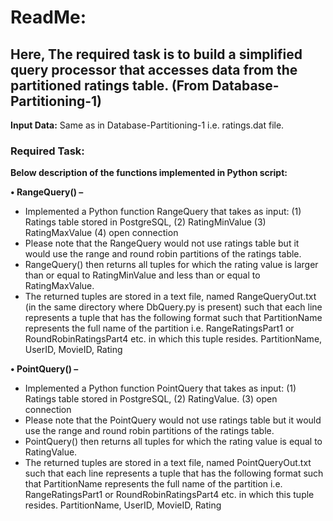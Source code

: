 # ReadMe:
## Here, The required task is to build a simplified query processor that accesses data from the partitioned ratings table. (From Database-Partitioning-1)
**Input Data:** 
Same as in Database-Partitioning-1 i.e. ratings.dat file.

### Required Task: 
**Below description of the functions implemented in Python script:**

**• RangeQuery() –**

- Implemented a Python function RangeQuery that takes as input: (1) Ratings table
  stored in PostgreSQL, (2) RatingMinValue (3) RatingMaxValue (4)
  open connection
- Please note that the RangeQuery would not use ratings table but it would use the
  range and round robin partitions of the ratings table.
- RangeQuery() then returns all tuples for which the rating value is larger than or
  equal to RatingMinValue and less than or equal to RatingMaxValue.
- The returned tuples are stored in a text file, named RangeQueryOut.txt (in
the same directory where DbQuery.py is present) such that each
line represents a tuple that has the following format such that PartitionName
represents the full name of the partition i.e. RangeRatingsPart1 or
RoundRobinRatingsPart4 etc. in which this tuple resides.
PartitionName, UserID, MovieID, Rating


**• PointQuery() –**

- Implemented a Python function PointQuery that takes as input: (1) Ratings table
 stored in PostgreSQL, (2) RatingValue. (3) open connection
- Please note that the PointQuery would not use ratings table but it would use the
range and round robin partitions of the ratings table.
- PointQuery() then returns all tuples for which the rating value is equal to
RatingValue.
- The returned tuples are stored in a text file, named PointQueryOut.txt such that each
line represents a tuple that has the following format such that PartitionName
represents the full name of the partition i.e. RangeRatingsPart1 or
RoundRobinRatingsPart4 etc. in which this tuple resides.
PartitionName, UserID, MovieID, Rating
